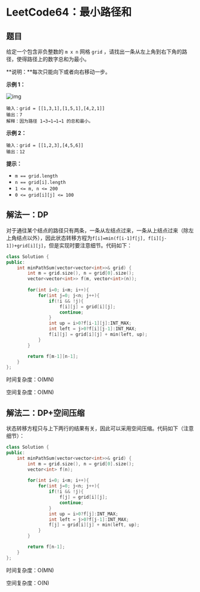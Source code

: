 # LeetCode64：最小路径和

## 题目

给定一个包含非负整数的 `m x n` 网格 `grid` ，请找出一条从左上角到右下角的路径，使得路径上的数字总和为最小。

**说明：**每次只能向下或者向右移动一步。

 

**示例 1：**

![img](https://assets.leetcode.com/uploads/2020/11/05/minpath.jpg)

```
输入：grid = [[1,3,1],[1,5,1],[4,2,1]]
输出：7
解释：因为路径 1→3→1→1→1 的总和最小。
```

**示例 2：**

```
输入：grid = [[1,2,3],[4,5,6]]
输出：12
```

 

**提示：**

- `m == grid.length`
- `n == grid[i].length`
- `1 <= m, n <= 200`
- `0 <= grid[i][j] <= 100`

## 解法一：DP

对于通往某个结点的路径只有两条，一条从左结点过来，一条从上结点过来（除左上角结点以外），因此状态转移方程为`f[i]=min(f[i-1]f[j], f[i][j-1])+grid[i][j]`，但是实现时要注意细节。代码如下：

```c++
class Solution {
public:
    int minPathSum(vector<vector<int>>& grid) {
        int m = grid.size(), n = grid[0].size();
        vector<vector<int>> f(m, vector<int>(n));
        
        for(int i=0; i<m; i++){
            for(int j=0; j<n; j++){
                if(!i && !j){
                    f[i][j] = grid[i][j];
                    continue;
                }
                int up = i>0?f[i-1][j]:INT_MAX;
                int left = j>0?f[i][j-1]:INT_MAX;
                f[i][j] = grid[i][j] + min(left, up);
            }
        }

        return f[m-1][n-1];
    }
};
```

时间复杂度：O(MN)

空间复杂度：O(MN)

## 解法二：DP+空间压缩

状态转移方程只与上下两行的结果有关，因此可以采用空间压缩。代码如下（注意细节）：

```c++
class Solution {
public:
    int minPathSum(vector<vector<int>>& grid) {
        int m = grid.size(), n = grid[0].size();
        vector<int> f(n);
        
        for(int i=0; i<m; i++){
            for(int j=0; j<n; j++){
                if(!i && !j){
                    f[j] = grid[i][j];
                    continue;
                }
                int up = i>0?f[j]:INT_MAX;
                int left = j>0?f[j-1]:INT_MAX;
                f[j] = grid[i][j] + min(left, up);
            }
        }

        return f[n-1];
    }
};
```

时间复杂度：O(MN)

空间复杂度：O(N)